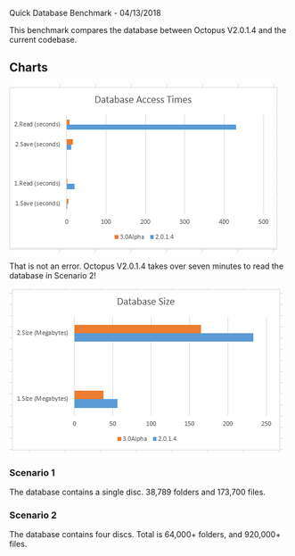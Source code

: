 Quick Database Benchmark - 04/13/2018

This benchmark compares the database between Octopus V2.0.1.4 
and the current codebase.

## Charts ##

![DB Access](docs/bench/time_graph.png)

That is not an error. Octopus V2.0.1.4 takes over seven minutes
to read the database in Scenario 2!

![DB Size](docs/bench/size_graph.png)

### Scenario 1 ###

The database contains a single disc. 38,789 folders and 173,700 files.

### Scenario 2 ###

The database contains four discs. Total is 64,000+ folders, and
920,000+ files.

